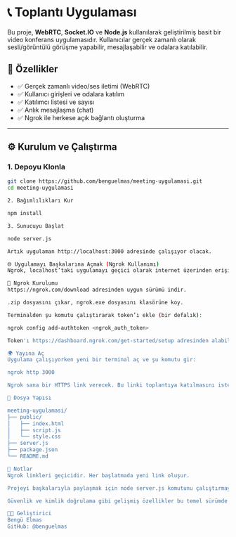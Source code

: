 # 📞 Toplantı Uygulaması

Bu proje, **WebRTC**, **Socket.IO** ve **Node.js** kullanılarak geliştirilmiş basit bir video konferans uygulamasıdır. Kullanıcılar gerçek zamanlı olarak sesli/görüntülü görüşme yapabilir, mesajlaşabilir ve odalara katılabilir.

## 🚀 Özellikler

- ✅ Gerçek zamanlı video/ses iletimi (WebRTC)
- ✅ Kullanıcı girişleri ve odalara katılım
- ✅ Katılımcı listesi ve sayısı
- ✅ Anlık mesajlaşma (chat)
- ✅ Ngrok ile herkese açık bağlantı oluşturma

---

## ⚙️ Kurulum ve Çalıştırma

### 1. Depoyu Klonla

```bash
git clone https://github.com/benguelmas/meeting-uygulamasi.git
cd meeting-uygulamasi

2. Bağımlılıkları Kur

npm install

3. Sunucuyu Başlat

node server.js

Artık uygulaman http://localhost:3000 adresinde çalışıyor olacak.

🌐 Uygulamayı Başkalarına Açmak (Ngrok Kullanımı)
Ngrok, localhost’taki uygulamayı geçici olarak internet üzerinden erişilebilir hale getirir.

🔧 Ngrok Kurulumu
https://ngrok.com/download adresinden uygun sürümü indir.

.zip dosyasını çıkar, ngrok.exe dosyasını klasörüne koy.

Terminalden şu komutu çalıştırarak token’ı ekle (bir defalık):

ngrok config add-authtoken <ngrok_auth_token>

Token'ı https://dashboard.ngrok.com/get-started/setup adresinden alabilirsin.

🌍 Yayına Aç
Uygulama çalışıyorken yeni bir terminal aç ve şu komutu gir:

ngrok http 3000

Ngrok sana bir HTTPS link verecek. Bu linki toplantıya katılmasını istediğin kişilerle paylaşabilirsin.

📁 Dosya Yapısı

meeting-uygulamasi/
├── public/
│   ├── index.html
│   ├── script.js
│   └── style.css
├── server.js
├── package.json
└── README.md

📝 Notlar
Ngrok linkleri geçicidir. Her başlatmada yeni link oluşur.

Projeyi başkalarıyla paylaşmak için node server.js komutunu çalıştırmayı ve ngrok http 3000 komutu ile erişim linki almayı unutma.

Güvenlik ve kimlik doğrulama gibi gelişmiş özellikler bu temel sürümde yer almamaktadır.

👩‍💻 Geliştirici
Bengü Elmas
GitHub: @benguelmas


